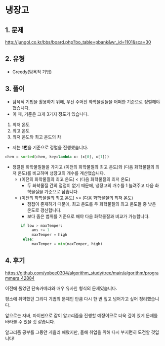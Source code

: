 # 냉장고

## 1. 문제
http://jungol.co.kr/bbs/board.php?bo_table=pbank&wr_id=1101&sca=30

## 2. 유형
* Greedy(탐욕적 기법)

## 3. 풀이
* 탐욕적 기법을 활용하기 위해, 우선 주어진 화학물질들을 어떠한 기준으로 정렬해야 했습니다.
* 이 때, 기준은 크게 3가지 정도가 있습니다.
1. 최저 온도
2. 최고 온도
3. 최저 온도와 최고 온도의 차
* 저는 **1번**을 기준으로 정렬을 진행했습니다.

~~~python
chem = sorted(chem, key=lambda x: (x[0], x[1]))
~~~

* 정렬된 화학물질들을 가지고 (이전의 화학물질의 최고 온도)와 (다음 화학물질의 최저 온도)를 비교하며 냉장고의 개수를 계산했습니다.
  * (이전의 화학물질의 최고 온도) < (다음 화학물질의 최저 온도)
    * 두 화학물질 간의 접점이 없기 때문에, 냉장고의 개수를 1 늘려주고 다음 화학물질을 기준으로 삼습니다.
  * (이전의 화학물질의 최고 온도) >= (다음 화학물질의 최저 온도)
    * 점접이 존재하기 때문에, 최고 온도를 두 화학물질의 최고 온도들 중 낮은 온도로 갱신합니다.
    * 보다 좁은 범위를 기준으로 해야 다음 화학물질과 비교가 가능합니다.
~~~python
       if low > maxTemper:
            ans += 1
            maxTemper = high
        else:
            maxTemper = min(maxTemper, high)
~~~

## 4. 후기
https://github.com/yobee0304/algorithm_study/tree/main/algorithm/programmers_42884

이전에 풀었던 단속카메라와 매우 유사한 형식의 문제였습니다.

평소에 취약했던 그리디 기법의 문제인 만큼 다시 한 번 짚고 넘어가고 싶어 정리했습니다.

앞으로는 자바, 파이썬으로 같이 알고리즘을 진행할 예정이므로 더욱 깊이 있게 문제를 바라볼 수 있을 것 같습니다.

알고리즘 공부를 그동안 게을리 해왔지만, 올해 취업을 위해 다시 부지런히 도전할 것입니다!
